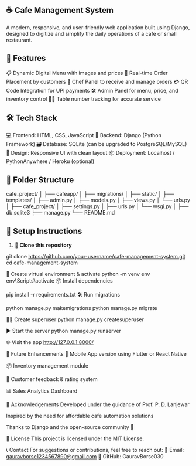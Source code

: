 
## ☕ Cafe Management System

A modern, responsive, and user-friendly web application built using Django, designed to digitize and simplify the daily operations of a cafe or small restaurant.

## 🚀 Features

 📋 Dynamic Digital Menu with images and prices
 🧾 Real-time Order Placement by customers
 🔔 Chef Panel to receive and manage orders
 💳 QR Code Integration for UPI payments
 🛠️ Admin Panel for menu, price, and inventory control
 🧑‍🍳 Table number tracking for accurate service


## 🛠️ Tech Stack

 💻 Frontend: HTML, CSS, JavaScript
 🐍 Backend: Django (Python Framework)
 🗃️ Database: SQLite (can be upgraded to PostgreSQL/MySQL)
 🎨 Design: Responsive UI with clean layout
 📦 Deployment: Localhost / PythonAnywhere / Heroku (optional)



## 📂 Folder Structure

cafe_project/
│
├── cafeapp/
│ ├── migrations/
│ ├── static/
│ ├── templates/
│ ├── admin.py
│ ├── models.py
│ ├── views.py
│ └── urls.py
│
├── cafe_project/
│ ├── settings.py
│ ├── urls.py
│ └── wsgi.py
│
├── db.sqlite3
├── manage.py
└── README.md


## 🔧 Setup Instructions

1. 🔽 **Clone this repository**


git clone https://github.com/your-username/cafe-management-system.git
cd cafe-management-system

🐍 Create virtual environment & activate
python -m venv env
env\Scripts\activate
📦 Install dependencies

pip install -r requirements.txt
🛠️ Run migrations

python manage.py makemigrations
python manage.py migrate


🧑‍💻 Create superuser
python manage.py createsuperuser


▶️ Start the server
python manage.py runserver


🌐 Visit the app
http://127.0.0.1:8000/



📌 Future Enhancements
📱 Mobile App version using Flutter or React Native

📦 Inventory management module

💬 Customer feedback & rating system

📊 Sales Analytics Dashboard

🙏 Acknowledgements
Developed under the guidance of Prof. P. D. Lanjewar

Inspired by the need for affordable cafe automation solutions

Thanks to Django and the open-source community 💙

📃 License
This project is licensed under the MIT License.

📞 Contact
For suggestions or contributions, feel free to reach out:
📧 Email: gauravborse1234567890@gmail.com
🔗 GitHub: GauravBorse030

